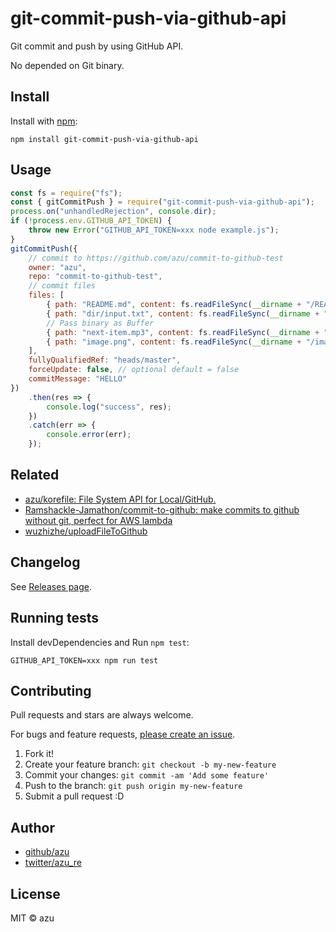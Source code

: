 # git-commit-push-via-github-api

Git commit and push by using GitHub API.
 
No depended on Git binary.

## Install

Install with [npm](https://www.npmjs.com/):

    npm install git-commit-push-via-github-api

## Usage

```js
const fs = require("fs");
const { gitCommitPush } = require("git-commit-push-via-github-api");
process.on("unhandledRejection", console.dir);
if (!process.env.GITHUB_API_TOKEN) {
    throw new Error("GITHUB_API_TOKEN=xxx node example.js");
}
gitCommitPush({
    // commit to https://github.com/azu/commit-to-github-test
    owner: "azu",
    repo: "commit-to-github-test",
    // commit files
    files: [
        { path: "README.md", content: fs.readFileSync(__dirname + "/README.md", "utf-8") },
        { path: "dir/input.txt", content: fs.readFileSync(__dirname + "/dir/input.txt", "utf-8") },
        // Pass binary as Buffer
        { path: "next-item.mp3", content: fs.readFileSync(__dirname + "/next-item.mp3") },
        { path: "image.png", content: fs.readFileSync(__dirname + "/image.png") }
    ],
    fullyQualifiedRef: "heads/master",
    forceUpdate: false, // optional default = false
    commitMessage: "HELLO"
})
    .then(res => {
        console.log("success", res);
    })
    .catch(err => {
        console.error(err);
    });
```


## Related 

- [azu/korefile: File System API for Local/GitHub.](https://github.com/azu/korefile)
- [Ramshackle-Jamathon/commit-to-github: make commits to github without git, perfect for AWS lambda](https://github.com/Ramshackle-Jamathon/commit-to-github)
- [wuzhizhe/uploadFileToGithub](https://github.com/wuzhizhe/uploadFileToGithub)

## Changelog

See [Releases page](https://github.com/azu/git-commit-push-via-github-api/releases).


## Running tests

Install devDependencies and Run `npm test`:

    GITHUB_API_TOKEN=xxx npm run test

## Contributing

Pull requests and stars are always welcome.

For bugs and feature requests, [please create an issue](https://github.com/azu/git-commit-push-via-github-api/issues).

1. Fork it!
2. Create your feature branch: `git checkout -b my-new-feature`
3. Commit your changes: `git commit -am 'Add some feature'`
4. Push to the branch: `git push origin my-new-feature`
5. Submit a pull request :D

## Author

- [github/azu](https://github.com/azu)
- [twitter/azu_re](https://twitter.com/azu_re)

## License

MIT © azu
